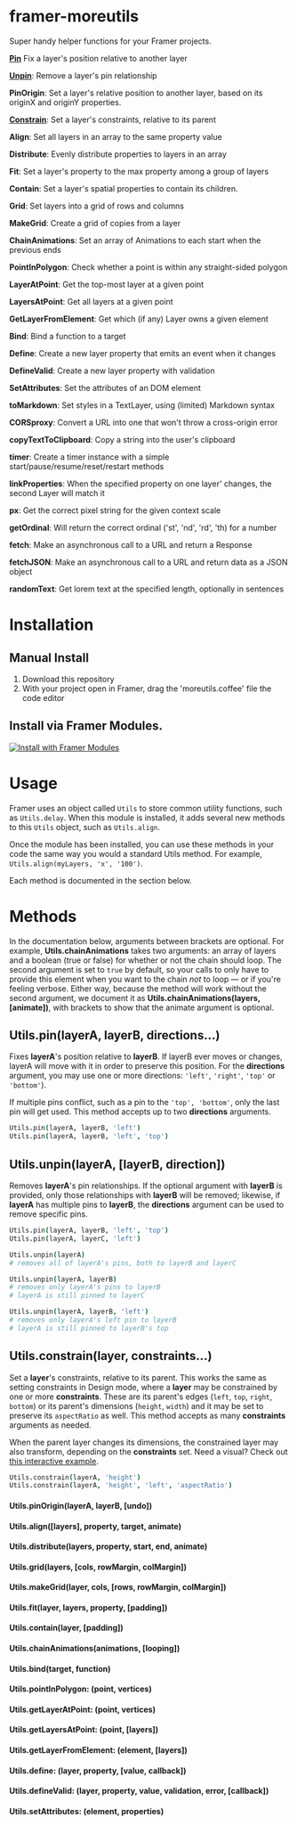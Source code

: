 # framer-moreutils

Super handy helper functions for your Framer projects.

**[Pin](#Utils.pin(layer,-[targetLayer,-directions,-distance]))** Fix a layer's position relative to another layer

**[Unpin](#Utils.unpin(layer,-[targetLayer,-direction]))**: Remove a layer's pin relationship

**PinOrigin**: Set a layer's relative position to another layer, based on its originX and originY properties.

**[Constrain](#Utils.constrain(layer,-constraints...))**: Set a layer's constraints, relative to its parent

**Align**: Set all layers in an array to the same property value

**Distribute**: Evenly distribute properties to layers in an array

**Fit**: Set a layer's property to the max property among a group of layers

**Contain**: Set a layer's spatial properties to contain its children.

**Grid**: Set layers into a grid of rows and columns

**MakeGrid**: Create a grid of copies from a layer

**ChainAnimations**: Set an array of Animations to each start when the previous ends

**PointInPolygon**: Check whether a point is within any straight-sided polygon

**LayerAtPoint**: Get the top-most layer at a given point

**LayersAtPoint**: Get all layers at a given point

**GetLayerFromElement**: Get which (if any) Layer owns a given element

**Bind**: Bind a function to a target

**Define**: Create a new layer property that emits an event when it changes

**DefineValid**: Create a new layer property with validation

**SetAttributes**: Set the attributes of an DOM element

**toMarkdown**: Set styles in a TextLayer, using (limited) Markdown syntax

**CORSproxy**: Convert a URL into one that won't throw a cross-origin error

**copyTextToClipboard**: Copy a string into the user's clipboard

**timer**: Create a timer instance with a simple start/pause/resume/reset/restart methods

**linkProperties**: When the specified property on one layer' changes, the second Layer will match it

**px**: Get the correct pixel string for the given context scale

**getOrdinal**: Will return the correct ordinal ('st', 'nd', 'rd', 'th) for a number

**fetch**: Make an asynchronous call to a URL and return a Response

**fetchJSON**: Make an asynchronous call to a URL and return data as a JSON object

**randomText**: Get lorem text at the specified length, optionally in sentences


# Installation

## Manual Install
1. Download this repository
2. With your project open in Framer, drag the 'moreutils.coffee' file the code editor

## Install via Framer Modules.

[![Install with Framer Modules](https://www.framermodules.com/assets/badge.png)](https://open.framermodules.com/moreutils>)

# Usage

Framer uses an object called `Utils` to store common utility functions, such as `Utils.delay`. When this module is installed, it adds several new methods to this `Utils` object, such as `Utils.align`.

Once the module has been installed, you can use these methods in your code the same way you would a standard Utils method. For example,  `Utils.align(myLayers, 'x', '100')`. 

Each method is documented in the section below.

# Methods 

In the documentation below, arguments between brackets are optional. For example, **Utils.chainAnimations** takes two arguments: an array of layers and a boolean (true or false) for whether or not the chain should loop. The second argument is set to `true` by default, so your calls to  only have to provide this element when you want to the chain *not* to loop — or if you're feeling verbose. Either way, because the method will work without the second argument, we document it as **Utils.chainAnimations(layers, [animate])**, with brackets to show that the animate argument is optional.

## Utils.pin(layerA, layerB, directions...)

Fixes **layerA**'s position relative to **layerB**. If layerB ever moves or changes, layerA will move with it in order to preserve this position. For the **directions** argument, you may use one or more directions: `'left'`, `'right'`, `'top'` or `'bottom'`). 

If multiple pins conflict, such as a pin to the `'top', 'bottom'`, only the last pin will get used.  This method accepts up to two **directions** arguments.

```coffeescript 
Utils.pin(layerA, layerB, 'left')
Utils.pin(layerA, layerB, 'left', 'top')
```
## Utils.unpin(layerA, [layerB, direction])

Removes **layerA**'s pin relationships. If the optional argument with **layerB** is provided, only those relationships with **layerB** will be removed; likewise, if **layerA** has multiple pins to **layerB**, the **directions** argument can be used to remove specific pins.

```coffeescript 
Utils.pin(layerA, layerB, 'left', 'top')
Utils.pin(layerA, layerC, 'left')

Utils.unpin(layerA) 
# removes all of layerA's pins, both to layerB and layerC

Utils.unpin(layerA, layerB) 
# removes only layerA's pins to layerB
# layerA is still pinned to layerC

Utils.unpin(layerA, layerB, 'left')
# removes only layerA's left pin to layerB
# layerA is still pinned to layerB's top
```
## Utils.constrain(layer, constraints...)

Set a **layer**'s constraints, relative to its parent. This works the same as setting constraints in Design mode, where a **layer** may be constrained by one or more **constraints**. These are its parent's edges (`left`, `top`, `right`, `bottom`) or its parent's dimensions (`height`, `width`) and it may be set to preserve its `aspectRatio` as well. This method accepts as many **constraints** arguments as needed. 

When the parent layer changes its dimensions, the constrained layer may also transform, depending on the **constraints** set. Need a visual? Check out [this interactive example](https://framer.cloud/hCMbD).

```coffeescript
Utils.constrain(layerA, 'height')
Utils.constrain(layerA, 'height', 'left', 'aspectRatio')
```

#### Utils.pinOrigin(layerA, layerB, [undo])

#### Utils.align([layers], property, target, animate)

#### Utils.distribute(layers, property, start, end, animate)

#### Utils.grid(layers, [cols, rowMargin, colMargin])

#### Utils.makeGrid(layer, cols, [rows, rowMargin, colMargin])

#### Utils.fit(layer, layers, property, [padding])

#### Utils.contain(layer, [padding])

#### Utils.chainAnimations(animations, [looping])

#### Utils.bind(target, function)

#### Utils.pointInPolygon: (point, vertices)

#### Utils.getLayerAtPoint: (point, vertices)

#### Utils.getLayersAtPoint: (point, [layers])

#### Utils.getLayerFromElement: (element, [layers])

#### Utils.define: (layer, property, [value, callback])

#### Utils.defineValid: (layer, property, value, validation, error, [callback])

#### Utils.setAttributes: (element, properties)
